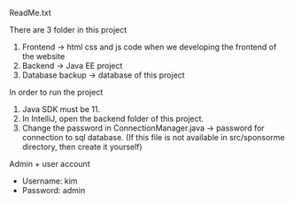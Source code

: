 ReadMe.txt


There are 3 folder in this project
1. Frontend -> html css and js code when we developing the frontend of the website
2. Backend -> Java EE project
3. Database backup -> database of this project

In order to run the project
1. Java SDK must be 11.
2. In IntelliJ, open the backend folder of this project.
3. Change the password in ConnectionManager.java -> password for connection to sql database. (If this file is not available in src/sponsorme directory, then create it yourself)


Admin + user account
- Username: kim
- Password: admin
